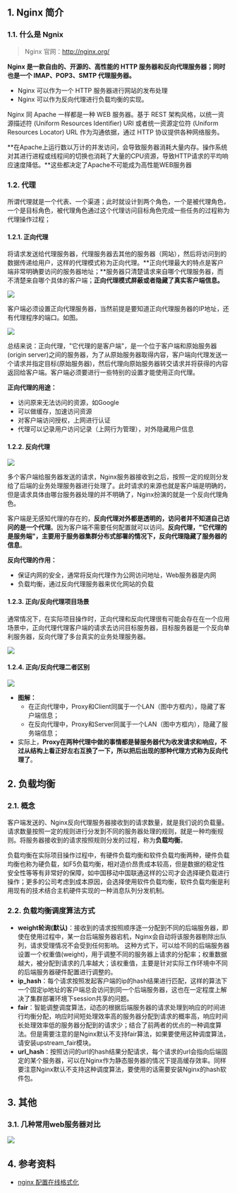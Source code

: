 ## 1. Nginx 简介

### 1.1. 什么是 Ngnix

> Nginx 官网：http://nginx.org/

**Nginx 是一款自由的、开源的、高性能的 HTTP 服务器和反向代理服务器；同时也是一个 IMAP、POP3、SMTP 代理服务器。**

- Nginx 可以作为一个 HTTP 服务器进行网站的发布处理
- Nginx 可以作为反向代理进行负载均衡的实现。

Nginx 同 Apache 一样都是一种 WEB 服务器。基于 REST 架构风格，以统一资源描述符 (Uniform Resources Identifier) URI 或者统一资源定位符 (Uniform Resources Locator) URL 作为沟通依据，通过 HTTP 协议提供各种网络服务。

**在Apache上运行数以万计的并发访问，会导致服务器消耗大量内存。操作系统对其进行进程或线程间的切换也消耗了大量的CPU资源，导致HTTP请求的平均响应速度降低。**这些都决定了Apache不可能成为高性能WEB服务器

### 1.2. 代理

所谓代理就是一个代表、一个渠道；此时就设计到两个角色，一个是被代理角色，一个是目标角色，被代理角色通过这个代理访问目标角色完成一些任务的过程称为代理操作过程；

#### 1.2.1. 正向代理

将请求发送给代理服务器，代理服务器去其他的服务器（网站），然后将访问到的数据传递给用户，这样的代理模式称为正向代理。**正向代理最大的特点是客户端非常明确要访问的服务器地址；**服务器只清楚请求来自哪个代理服务器，而不清楚来自哪个具体的客户端；**正向代理模式屏蔽或者隐藏了真实客户端信息。**

![](images/20190424112446174_14001.jpeg)

客户端必须设置正向代理服务器，当然前提是要知道正向代理服务器的IP地址，还有代理程序的端口。如图。

![](images/20190424112503578_4683.jpeg)

总结来说：正向代理，"它代理的是客户端"，是一个位于客户端和原始服务器(origin server)之间的服务器，为了从原始服务器取得内容，客户端向代理发送一个请求并指定目标(原始服务器)，然后代理向原始服务器转交请求并将获得的内容返回给客户端。客户端必须要进行一些特别的设置才能使用正向代理。

**正向代理的用途：**

- 访问原来无法访问的资源，如Google
- 可以做缓存，加速访问资源
- 对客户端访问授权，上网进行认证
- 代理可以记录用户访问记录（上网行为管理），对外隐藏用户信息

#### 1.2.2. 反向代理

![](images/20190424112741422_17545.jpeg)

多个客户端给服务器发送的请求，Nginx服务器接收到之后，按照一定的规则分发给了后端的业务处理服务器进行处理了。此时请求的来源也就是客户端是明确的，但是请求具体由哪台服务器处理的并不明确了，Nginx扮演的就是一个反向代理角色。

客户端是无感知代理的存在的，**反向代理对外都是透明的，访问者并不知道自己访问的是一个代理**。因为客户端不需要任何配置就可以访问。**反向代理，"它代理的是服务端"，主要用于服务器集群分布式部署的情况下，反向代理隐藏了服务器的信息**。

**反向代理的作用：**

- 保证内网的安全，通常将反向代理作为公网访问地址，Web服务器是内网
- 负载均衡，通过反向代理服务器来优化网站的负载

#### 1.2.3. 正向/反向代理项目场景

通常情况下，在实际项目操作时，正向代理和反向代理很有可能会存在在一个应用场景中，正向代理代理客户端的请求去访问目标服务器，目标服务器是一个反向单利服务器，反向代理了多台真实的业务处理服务器。

![](images/20190424113047686_19159.jpeg)

#### 1.2.4. 正向/反向代理二者区别

![](images/20190424113213159_23621.jpeg)

- **图解：**
    - 在正向代理中，Proxy和Client同属于一个LAN（图中方框内），隐藏了客户端信息；
    - 在反向代理中，Proxy和Server同属于一个LAN（图中方框内），隐藏了服务端信息；
- 实际上，**Proxy在两种代理中做的事情都是替服务器代为收发请求和响应，不过从结构上看正好左右互换了一下，所以把后出现的那种代理方式称为反向代理了**。

## 2. 负载均衡

### 2.1. 概念

客户端发送的、Nginx反向代理服务器接收到的请求数量，就是我们说的负载量。请求数量按照一定的规则进行分发到不同的服务器处理的规则，就是一种均衡规则。将服务器接收到的请求按照规则分发的过程，称为**负载均衡**。

负载均衡在实际项目操作过程中，有硬件负载均衡和软件负载均衡两种，硬件负载均衡也称为硬负载，如F5负载均衡，相对造价昂贵成本较高，但是数据的稳定性安全性等等有非常好的保障，如中国移动中国联通这样的公司才会选择硬负载进行操作；更多的公司考虑到成本原因，会选择使用软件负载均衡，软件负载均衡是利用现有的技术结合主机硬件实现的一种消息队列分发机制。

### 2.2. 负载均衡调度算法方式

- **weight轮询(默认)**：接收到的请求按照顺序逐一分配到不同的后端服务器，即使在使用过程中，某一台后端服务器宕机，Nginx会自动将该服务器剔除出队列，请求受理情况不会受到任何影响。 这种方式下，可以给不同的后端服务器设置一个权重值(weight)，用于调整不同的服务器上请求的分配率；权重数据越大，被分配到请求的几率越大；该权重值，主要是针对实际工作环境中不同的后端服务器硬件配置进行调整的。
- **ip_hash**：每个请求按照发起客户端的ip的hash结果进行匹配，这样的算法下一个固定ip地址的客户端总会访问到同一个后端服务器，这也在一定程度上解决了集群部署环境下session共享的问题。
- **fair**：智能调整调度算法，动态的根据后端服务器的请求处理到响应的时间进行均衡分配，响应时间短处理效率高的服务器分配到请求的概率高，响应时间长处理效率低的服务器分配到的请求少；结合了前两者的优点的一种调度算法。但是需要注意的是Nginx默认不支持fair算法，如果要使用这种调度算法，请安装upstream_fair模块。
- **url_hash**：按照访问的url的hash结果分配请求，每个请求的url会指向后端固定的某个服务器，可以在Nginx作为静态服务器的情况下提高缓存效率。同样要注意Nginx默认不支持这种调度算法，要使用的话需要安装Nginx的hash软件包。

## 3. 其他

### 3.1. 几种常用web服务器对比

![](images/20190424114152886_2213.png)

## 4. 参考资料

- [nginx 配置在线格式化](http://www.html580.com/tool/nginx/index.php)
